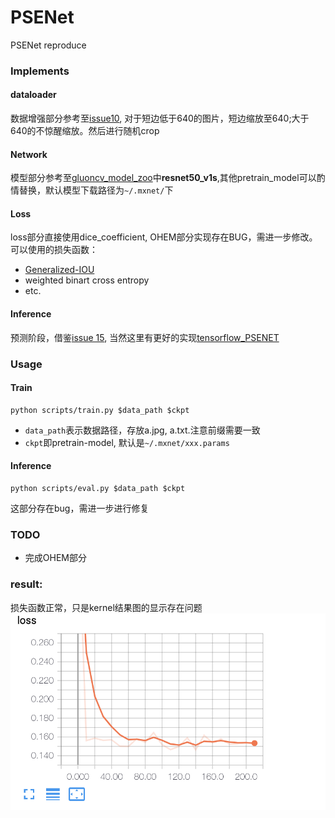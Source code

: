 # PSENet

PSENet reproduce
### Implements  

#### dataloader  
数据增强部分参考至[issue10](https://github.com/whai362/PSENet/issues/10), 对于短边低于640的图片，短边缩放至640;大于640的不惊醒缩放。然后进行随机crop

#### Network  

模型部分参考至[gluoncv_model_zoo](https://gluon-cv.mxnet.io/model_zoo/classification.html)中**resnet50_v1s**,其他pretrain_model可以酌情替换，默认模型下载路径为`~/.mxnet/`下  

#### Loss  
loss部分直接使用dice_coefficient, OHEM部分实现存在BUG，需进一步修改。可以使用的损失函数：  
- [Generalized-IOU](https://github.com/generalized-iou)
- weighted binart cross entropy
- etc.  

#### Inference  

预测阶段，借鉴[issue 15](https://github.com/whai362/PSENet/issues/15), 当然这里有更好的实现[tensorflow_PSENET](https://github.com/liuheng92/tensorflow_PSENet)  

### Usage  

#### Train  

```
python scripts/train.py $data_path $ckpt
``` 
- `data_path`表示数据路径，存放a.jpg, a.txt.注意前缀需要一致  
- `ckpt`即pretrain-model, 默认是`~/.mxnet/xxx.params`  

#### Inference  
```
python scripts/eval.py $data_path $ckpt
```  
这部分存在bug，需进一步进行修复

### TODO
- 完成OHEM部分


### result:
损失函数正常，只是kernel结果图的显示存在问题
![img](loss.png)

